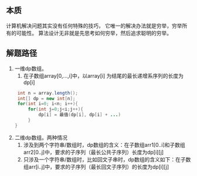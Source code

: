 ## 本质
计算机解决问题其实没有任何特殊的技巧，
它唯一的解决办法就是穷举，穷举所有的可能性。
算法设计无非就是先思考如何穷举，然后追求聪明的穷举。

## 解题路径
1. 一维dp数组。
   1. 在子数组array[0,...,i]中，以array[i] 为结尾的最长递增系序列的长度为dp[i]
   ```java
    int n = array.length();
    int[] dp = new int[n];
    for(int i=0; i<n; i++){
        for(int j=0;j<i;j++){
            dp[i] = 最值(dp[i], dp[i] + ...)
        }
   }
   ```
2. 二维dp数组。两种情况
   1. 涉及到两个字符串/数组时，dp数组的含义：在子数组arr1[0..i]和子数组arr2[0..j]中，要求的子序列（最长公共子序列）长度为dp[i][j]
   2. 只涉及一个字符串/数组时，比如回文子串时，dp数组的含义如下：在子数组arr[i..j]中，要求的子序列（最长回文子序列）的长度为dp[i][j]

